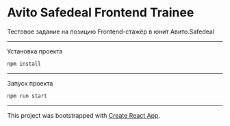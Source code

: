 # Avito Safedeal Frontend Trainee


Тестовое задание на позицию Frontend-стажёр в юнит Авито.Safedeal

---
Установка проекта
```bash
npm install
```
---
Запуск проекта
```bash
npm run start
```
---

This project was bootstrapped with [Create React App](https://github.com/facebook/create-react-app).
